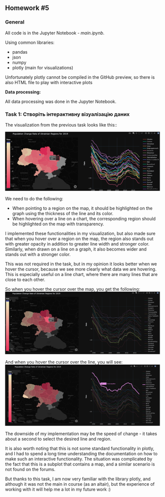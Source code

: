## Homework #5

### General

All code is in the Jupyter Notebook - *main.ipynb*.

Using common libraries:
- pandas
- json
- numpy
- plotly (main for visualizations)

Unfortunately plotly cannot be compiled in the GitHub preview, so there is also HTML file to play with interactive plots

**Data processing:**

All data processing was done in the Jupyter Notebook.

### Task 1: Створіть інтерактивну візуалізацію даних
The visualization from the previous task looks like this::

![alt text](https://github.com/Katerunner/Visualization/blob/main/HW4/Result%20Visual.png)

We need to do the following:

- When pointing to a region on the map, it should be highlighted on the graph using the thickness of the line and its color.
- When hovering over a line on a chart, the corresponding region should be highlighted on the map with transparency.

I implemented these functionalities in my visualization, but also made sure that when you hover over a region on the map, the region also stands out with greater opacity in addition to greater line width and stronger color. Similarly, when drawn on a line on a graph, it also becomes wider and stands out with a stronger color.

This was not required in the task, but in my opinion it looks better when we hover the cursor, because we see more clearly what data we are hovering. This is especially useful on a line chart, where there are many lines that are close to each other.

So when you hover the cursor over the map, you get the following:
![alt text](https://github.com/Katerunner/Visualization/blob/main/HW5/on_map.png)

And when you hover the cursor over the line, you will see:
![alt text](https://github.com/Katerunner/Visualization/blob/main/HW5/on_line.png)

The downside of my implementation may be the speed of change - it takes about a second to select the desired line and region.

It is also worth noting that this is not some standard functionality in plotly, and I had to spend a long time understanding the documentation on how to make such an interactive functionality. The situation was complicated by the fact that this is a subplot that contains a map, and a similar scenario is not found on the forums.

But thanks to this task, I am now very familiar with the library plotly, and although it was not the main in course (as an altair), but the experience of working with it will help me a lot in my future work :)
